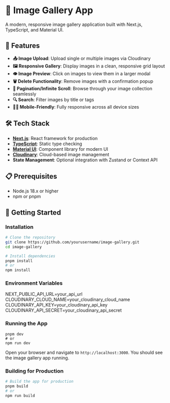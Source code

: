 # 📸 Image Gallery App

A modern, responsive image gallery application built with Next.js, TypeScript, and Material UI.

## 🚀 Features

- **📤 Image Upload**: Upload single or multiple images via Cloudinary
- **🖼️ Responsive Gallery**: Display images in a clean, responsive grid layout
- **👁️ Image Preview**: Click on images to view them in a larger modal
- **🗑️ Delete Functionality**: Remove images with a confirmation popup
- **🔄 Pagination/Infinite Scroll**: Browse through your image collection seamlessly
- **🔍 Search**: Filter images by title or tags
- **🧑‍💻 Mobile-Friendly**: Fully responsive across all device sizes

## 🛠️ Tech Stack

- **[Next.js](https://nextjs.org/)**: React framework for production
- **[TypeScript](https://www.typescriptlang.org/)**: Static type checking
- **[Material UI](https://mui.com/)**: Component library for modern UI
- **[Cloudinary](https://cloudinary.com/)**: Cloud-based image management
- **State Management**: Optional integration with Zustand or Context API

## 📋 Prerequisites

- Node.js 18.x or higher
- npm or pnpm

## 🚀 Getting Started

### Installation

```bash
# Clone the repository
git clone https://github.com/yourusername/image-gallery.git
cd image-gallery

# Install dependencies
pnpm install
# or
npm install
```

### Environment Variables

NEXT_PUBLIC_API_URL=your_api_url
CLOUDINARY_CLOUD_NAME=your_cloudinary_cloud_name
CLOUDINARY_API_KEY=your_cloudinary_api_key
CLOUDINARY_API_SECRET=your_cloudinary_api_secret

### Running the App

```bash# Start the development server
pnpm dev
# or
npm run dev
```

Open your browser and navigate to `http://localhost:3000`.
You should see the image gallery app running.

### Building for Production

```bash
# Build the app for production
pnpm build
# or
npm run build
```
